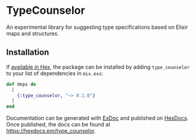 # TypeCounselor

An experimental library for suggesting type specifications based on Elixir maps
and structures.

## Installation

If [available in Hex](https://hex.pm/docs/publish), the package can be installed
by adding `type_counselor` to your list of dependencies in `mix.exs`:

```elixir
def deps do
  [
    {:type_counselor, "~> 0.1.0"}
  ]
end
```

Documentation can be generated with [ExDoc](https://github.com/elixir-lang/ex_doc)
and published on [HexDocs](https://hexdocs.pm). Once published, the docs can
be found at <https://hexdocs.pm/type_counselor>.

